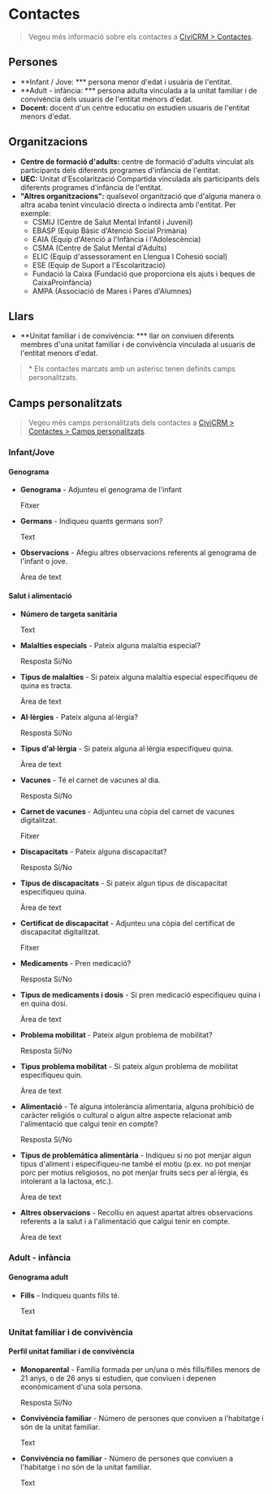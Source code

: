 # Contactes

> Vegeu més informació sobre els contactes a [CiviCRM > Contactes](/civicrm/contactes/).

## Persones

- **Infant / Jove: *** persona menor d'edat i usuària de l'entitat.
- **Adult - infància: *** persona adulta vinculada a la unitat familiar i de convivència dels usuaris de l'entitat menors d'edat.
- **Docent:** docent d'un centre educatiu on estudien usuaris de l'entitat menors d'edat.

## Organitzacions

- **Centre de formació d'adults:** centre de formació d'adults vinculat als participants dels diferents programes d'infància de l'entitat.
- **UEC:** Unitat d'Escolarització Compartida vinculada als participants dels diferents programes d'infància de l'entitat.
- **"Altres organitzacions":** qualsevol organització que d'alguna manera o altra acaba tenint vinculació directa o indirecta amb l'entitat. Per exemple:
    - CSMIJ (Centre de Salut Mental Infantil i Juvenil)
    - EBASP (Equip Bàsic d'Atenció Social Primària)
    - EAIA (Equip d'Atenció a l'Infància i l'Adolescència)
    - CSMA (Centre de Salut Mental d'Adults)
    - ELIC (Equip d'assessorament en Llengua I Cohesió social)
    - ESE (Equip de Suport a l'Escolarització)
    - Fundació la Caixa (Fundació que proporciona els ajuts i beques de CaixaProinfància)
    - AMPA (Associació de Mares i Pares d'Alumnes)

## Llars

- **Unitat familiar i de convivència: *** llar on conviuen diferents membres d'una unitat familiar i de convivència vinculada al usuaris de l'entitat menors d'edat.

> \* Els contactes marcats amb un asterisc tenen definits camps personalitzats.

## Camps personalitzats

> Vegeu més camps personalitzats dels contactes a [CiviCRM > Contactes > Camps personalitzats](/civicrm/contactes/#camps-personalitzats).

### Infant/Jove

#### Genograma

- **Genograma** - Adjunteu el genograma de l'infant

    Fitxer

- **Germans** - Indiqueu quants germans son?

    Text

- **Observacions** - Afegiu altres observacions referents al genograma de l'infant o jove.

    Àrea de text

#### Salut i alimentació

- **Número de targeta sanitària**

    Text

- **Malalties especials** - Pateix alguna malaltia especial?

    Resposta Sí/No

- **Tipus de malalties** - Si pateix alguna malaltia especial especifiqueu de quina es tracta.

    Àrea de text

- **Al·lèrgies** - Pateix alguna al·lèrgia?

    Resposta Sí/No

- **Tipus d'al·lèrgia**	- Si pateix alguna al·lèrgia especifiqueu quina.

    Àrea de text

- **Vacunes** - Té el carnet de vacunes al dia.

    Resposta Sí/No

- **Carnet de vacunes** - Adjunteu una còpia del carnet de vacunes digitalitzat.

    Fitxer

- **Discapacitats** - Pateix alguna discapacitat?

    Resposta Sí/No

- **Tipus de discapacitats** - Si pateix algun tipus de discapacitat especifiqueu quina.

    Àrea de text

- **Certificat de discapacitat** - Adjunteu una còpia del certificat de discapacitat digitalitzat.

    Fitxer

- **Medicaments** -	Pren medicació?

    Resposta Sí/No

- **Tipus de medicaments i dosis** - Si pren medicació especifiqueu quina i en quina dosi.

    Àrea de text

- **Problema mobilitat** - Pateix algun problema de mobilitat?

    Resposta Sí/No

- **Tipus problema mobilitat** - Si pateix algun problema de mobilitat especifiqueu quin.

    Àrea de text

- **Alimentació** - Té alguna intolerància alimentaria, alguna prohibició de caràcter religiós o cultural o algun altre aspecte relacionat amb l'alimentació que calgui tenir en compte?

    Resposta Sí/No

- **Tipus de problemàtica alimentària** - Indiqueu si no pot menjar algun tipus d'aliment i especifiqueu-ne també el motiu (p.ex. no pot menjar porc per motius religiosos, no pot menjar fruits secs per al·lèrgia, és intolerant a la lactosa, etc.).

    Àrea de text

- **Altres observacions** - Recolliu en aquest apartat altres observacions referents a la salut i a l'alimentació que calgui tenir en compte.

    Àrea de text

### Adult - infància

#### Genograma adult

- **Fills** - Indiqueu quants fills té.

    Text

### Unitat familiar i de convivència

#### Perfil unitat familiar i de convivència

- **Monoparental** - Família formada per un/una o més fills/filles menors de 21 anys, o de 26 anys si estudien, que conviuen i depenen econòmicament d'una sola persona.

    Resposta Sí/No

- **Convivència familiar** - Número de persones que conviuen a l'habitatge i són de la unitat familiar.

    Text

- **Convivència no familiar** - Número de persones que conviuen a l'habitatge i no són de la unitat familiar.

    Text
